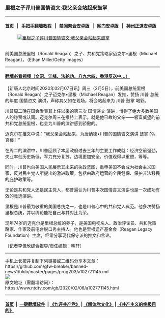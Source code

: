 ### 里根之子评川普国情咨文:我父亲会站起来鼓掌
------------------------

#### [首页](https://github.com/gfw-breaker/banned-news1/blob/master/README.md) &nbsp;&nbsp;|&nbsp;&nbsp; [手把手翻墙教程](https://github.com/gfw-breaker/guides/wiki) &nbsp;&nbsp;|&nbsp;&nbsp; [禁闻聚合安卓版](https://github.com/gfw-breaker/bn-android) &nbsp;&nbsp;|&nbsp;&nbsp; [网门安卓版](https://github.com/oGate2/oGate) &nbsp;&nbsp;|&nbsp;&nbsp; [神州正道安卓版](https://github.com/SzzdOgate/update) 



<div><div class="featured_image">
 <a href="https://i.ntdtv.com/assets/uploads/2020/02/Untitled-14.jpg" target="_blank">
  <figure>
   <img alt="里根之子评川普国情咨文:我父亲会站起来鼓掌" src="https://i.ntdtv.com/assets/uploads/2020/02/Untitled-14-800x450.jpg"/>
  </figure><br/>
 </a>
 <span class="caption">
  前美国总统里根（Ronald Reagan）之子、共和党策略家迈克尔•里根（Michael Reagan）。（Ethan Miller/Getty Images）
 </span>
</div>
</div><hr/>

#### [翻墙必看视频（文昭、江峰、法轮功、八九六四、香港反送中...）](https://github.com/gfw-breaker/banned-news1/blob/master/pages/link3.md)

<div><div class="post_content" itemprop="articleBody">
 <p>
  【新唐人北京时间2020年02月07日讯】周三（2月5日），前美国总统里根（Ronald Reagan）之子迈克尔•里根（Michael Reagan）发推，赞扬
  <ok href="https://www.ntdtv.com/gb/川普.htm">
   川普
  </ok>
  总统的年度
  <ok href="https://www.ntdtv.com/gb/国情咨文.htm">
   国情咨文
  </ok>
  演讲，声称其父如在现场，将会站起来为
  <ok href="https://www.ntdtv.com/gb/川普.htm">
   川普
  </ok>
  <ok href="https://www.ntdtv.com/gb/鼓掌.htm">
   鼓掌
  </ok>
  喝彩。
 </p>
 <p>
  川普周二晚在国会发表其上任以来的第三次
  <ok href="https://www.ntdtv.com/gb/国情咨文.htm">
   国情咨文
  </ok>
  演讲，博得了绝大多数美国人的称赞或认同。迈克尔周三在推特上表示，就是他已故的父亲——极富威望的前共和党总统里根，也会为川普的演讲感到骄傲的。
 </p>
 <p>
  迈克尔在推文中说：“我父亲会站起来，为唐纳德•川普的国情咨文演讲
  <ok href="https://www.ntdtv.com/gb/鼓掌.htm">
   鼓掌
  </ok>
  的。真棒！”
 </p>
 <p>
  在周二的演讲中，川普回顾了本届政府过去三年的主要工作成就：经济空前强劲，失业率创历史新低，军力充分复苏，边境更加安全，价值观得以重塑，等等。
 </p>
 <p>
  同时，川普也向美国人民展示其未来的执政蓝图，重申美国不会成为社会主义国家，反对民主党人所提出的激进政策，包括由政府运营的全民健保、保护非法移民的庇护政策等。
 </p>
 <p>
  无论是共和党人还是民主党人，都普遍认为川普本次国情咨文演讲也是一次成功有效的竞选演讲。
 </p>
 <p>
  里根是川普最为敬重的美国总统之一，也是川普心中的共和党人典范。他多次赞扬里根总统，并以舆论能把自己与其对比为荣。
 </p>
 <p>
  现年74岁的迈克尔是里根总统的养子，是美国电视名人、政治评论员、共和党策略家、作家及前电台脱口秀主持人。他也是里根遗产基金会（Reagan Legacy Foundation）主席，经常分享现代保守派的推文和言论。
 </p>
 <p>
  （记者李佳欣综合报导/责任编辑：明轩）
 </p>
 <div class="single_ad">
 </div>
</div>
</div>
<hr/>
手机上长按并复制下列链接或二维码分享本文章：<br/>
https://github.com/gfw-breaker/banned-news1/blob/master/pages/prog203/a102771145.md <br/>
<a href='https://github.com/gfw-breaker/banned-news1/blob/master/pages/prog203/a102771145.md'><img src='https://github.com/gfw-breaker/banned-news1/blob/master/pages/prog203/a102771145.md.png'/></a> <br/>
原文地址（需翻墙访问）：https://www.ntdtv.com/gb/2020/02/06/a102771145.html


------------------------
#### [首页](https://github.com/gfw-breaker/banned-news1/blob/master/README.md) &nbsp;|&nbsp; [一键翻墙软件](https://github.com/gfw-breaker/nogfw/blob/master/README.md) &nbsp;| [《九评共产党》](https://github.com/gfw-breaker/9ping.md/blob/master/README.md#九评之一评共产党是什么) | [《解体党文化》](https://github.com/gfw-breaker/jtdwh.md/blob/master/README.md) | [《共产主义的终极目的》](https://github.com/gfw-breaker/gczydzjmd.md/blob/master/README.md)


<img src='http://gfw-breaker.win/banned-news/pages/prog203/a102771145.md' width='0px' height='0px'/>